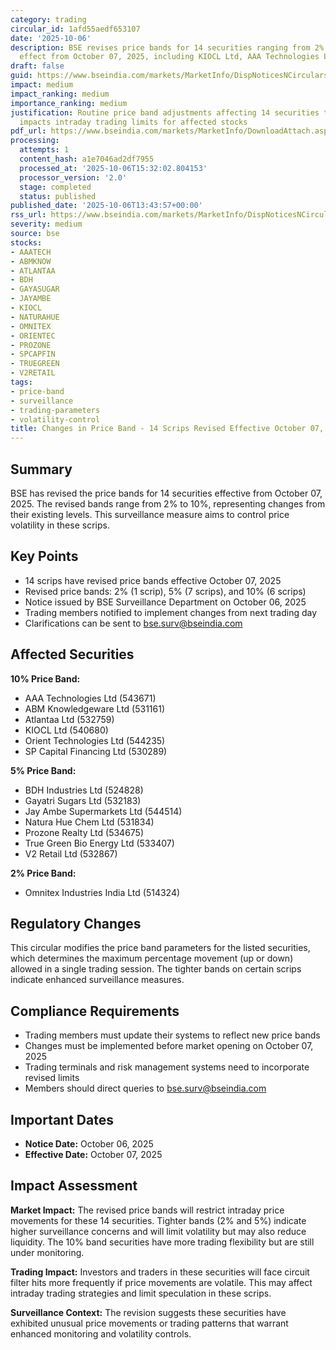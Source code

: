 ```yaml
---
category: trading
circular_id: 1afd55aedf653107
date: '2025-10-06'
description: BSE revises price bands for 14 securities ranging from 2% to 10% with
  effect from October 07, 2025, including KIOCL Ltd, AAA Technologies Ltd, and others.
draft: false
guid: https://www.bseindia.com/markets/MarketInfo/DispNoticesNCirculars.aspx?Noticeid={FAB0E194-0A1B-4029-9FDE-D285F227FD74}&noticeno=20251006-46&dt=10/06/2025&icount=46&totcount=64&flag=0
impact: medium
impact_ranking: medium
importance_ranking: medium
justification: Routine price band adjustments affecting 14 securities to manage volatility;
  impacts intraday trading limits for affected stocks
pdf_url: https://www.bseindia.com/markets/MarketInfo/DownloadAttach.aspx?id=20251006-46&attachedId=
processing:
  attempts: 1
  content_hash: a1e7046ad2df7955
  processed_at: '2025-10-06T15:32:02.804153'
  processor_version: '2.0'
  stage: completed
  status: published
published_date: '2025-10-06T13:43:57+00:00'
rss_url: https://www.bseindia.com/markets/MarketInfo/DispNoticesNCirculars.aspx?Noticeid={FAB0E194-0A1B-4029-9FDE-D285F227FD74}&noticeno=20251006-46&dt=10/06/2025&icount=46&totcount=64&flag=0
severity: medium
source: bse
stocks:
- AAATECH
- ABMKNOW
- ATLANTAA
- BDH
- GAYASUGAR
- JAYAMBE
- KIOCL
- NATURAHUE
- OMNITEX
- ORIENTEC
- PROZONE
- SPCAPFIN
- TRUEGREEN
- V2RETAIL
tags:
- price-band
- surveillance
- trading-parameters
- volatility-control
title: Changes in Price Band - 14 Scrips Revised Effective October 07, 2025
---
```


## Summary

BSE has revised the price bands for 14 securities effective from October 07, 2025. The revised bands range from 2% to 10%, representing changes from their existing levels. This surveillance measure aims to control price volatility in these scrips.

## Key Points

- 14 scrips have revised price bands effective October 07, 2025
- Revised price bands: 2% (1 scrip), 5% (7 scrips), and 10% (6 scrips)
- Notice issued by BSE Surveillance Department on October 06, 2025
- Trading members notified to implement changes from next trading day
- Clarifications can be sent to bse.surv@bseindia.com

## Affected Securities

**10% Price Band:**
- AAA Technologies Ltd (543671)
- ABM Knowledgeware Ltd (531161)
- Atlantaa Ltd (532759)
- KIOCL Ltd (540680)
- Orient Technologies Ltd (544235)
- SP Capital Financing Ltd (530289)

**5% Price Band:**
- BDH Industries Ltd (524828)
- Gayatri Sugars Ltd (532183)
- Jay Ambe Supermarkets Ltd (544514)
- Natura Hue Chem Ltd (531834)
- Prozone Realty Ltd (534675)
- True Green Bio Energy Ltd (533407)
- V2 Retail Ltd (532867)

**2% Price Band:**
- Omnitex Industries India Ltd (514324)

## Regulatory Changes

This circular modifies the price band parameters for the listed securities, which determines the maximum percentage movement (up or down) allowed in a single trading session. The tighter bands on certain scrips indicate enhanced surveillance measures.

## Compliance Requirements

- Trading members must update their systems to reflect new price bands
- Changes must be implemented before market opening on October 07, 2025
- Trading terminals and risk management systems need to incorporate revised limits
- Members should direct queries to bse.surv@bseindia.com

## Important Dates

- **Notice Date:** October 06, 2025
- **Effective Date:** October 07, 2025

## Impact Assessment

**Market Impact:** The revised price bands will restrict intraday price movements for these 14 securities. Tighter bands (2% and 5%) indicate higher surveillance concerns and will limit volatility but may also reduce liquidity. The 10% band securities have more trading flexibility but are still under monitoring.

**Trading Impact:** Investors and traders in these securities will face circuit filter hits more frequently if price movements are volatile. This may affect intraday trading strategies and limit speculation in these scrips.

**Surveillance Context:** The revision suggests these securities have exhibited unusual price movements or trading patterns that warrant enhanced monitoring and volatility controls.